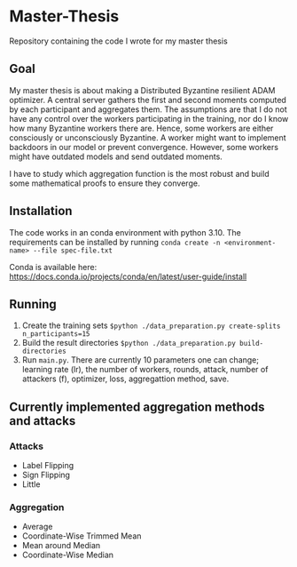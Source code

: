 # Master-Thesis
Repository containing the code I wrote for my master thesis

## Goal
My master thesis is about making a Distributed Byzantine resilient ADAM optimizer. A central server gathers the first and second moments computed by each participant and aggregates them.
The assumptions are that I do not have any control over the workers participating in the training, nor do I know how many Byzantine workers there are. 
Hence, some workers are either consciously or unconsciously Byzantine. A worker might want to implement backdoors in our model or prevent convergence. However, some workers might have outdated models and send outdated moments. 

I have to study which aggregation function is the most robust and build some mathematical proofs to ensure they converge. 

## Installation

The code works in an conda environment with python 3.10. 
The requirements can be installed by running `conda create -n <environment-name> --file spec-file.txt`

Conda is available here: https://docs.conda.io/projects/conda/en/latest/user-guide/install
## Running
1. Create the training sets
`$python ./data_preparation.py create-splits n_participants=15`
2. Build the result directories
`$python ./data_preparation.py build-directories`
3. Run `main.py`. There are currently 10 parameters one can change; learning rate (lr), the number of workers, rounds, attack, number of attackers (f), optimizer, loss, aggregattion method, save.

## Currently implemented aggregation methods and attacks

### Attacks

- Label Flipping
- Sign Flipping
- Little 

### Aggregation

- Average
- Coordinate-Wise Trimmed Mean
- Mean around Median
- Coordinate-Wise Median
